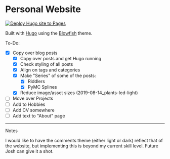 # Personal Website

[![Deploy Hugo site to Pages](https://github.com/jhrcook/jhrcook-website/actions/workflows/gh-pages.yaml/badge.svg)](https://github.com/jhrcook/jhrcook-website/actions/workflows/gh-pages.yaml)

Built with [Hugo](https://gohugo.io) using the [Blowfish](https://blowfish.page) theme.

To-Do:

- [x] Copy over blog posts
  - [x] Copy over posts and get Hugo running
  - [x] Check styling of all posts
  - [x] Align on tags and categories
  - [x] Make "Series" of some of the posts:
    - [x] Riddlers
    - [x] PyMC Splines
  - [x] Reduce image/asset sizes (2019-08-14_plants-led-light)
- [ ] Move over Projects
- [ ] Add to Hobbies
- [ ] Add CV somewhere
- [ ] Add text to "About" page

---

Notes

I would like to have the comments theme (either light or dark) reflect that of the website, but implementing this is beyond my current skill level.
Future Josh can give it a shot.
